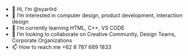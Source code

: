 - 👋 Hi, I’m @syarilrd
- 👀 I’m interested in computer design, product development, interaction design
- 🌱 I’m currently learning HTML, C++, VS CODE
- 💞️ I’m looking to collaborate on Creative Community, Design Teams, Corporate Organizations
- 📫 How to reach me +62 8 787 689 1833

<!---
syarilrd/syarilrd is a ✨ special ✨ repository because its `DMainC.md` (this file) appears on your GitHub profile.
You can click the Preview link to take a look at your changes.
--->
